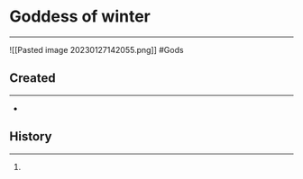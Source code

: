 # Goddess of winter
---
![[Pasted image 20230127142055.png]]
#Gods 
## Created
---
-  

## History
---
1. 